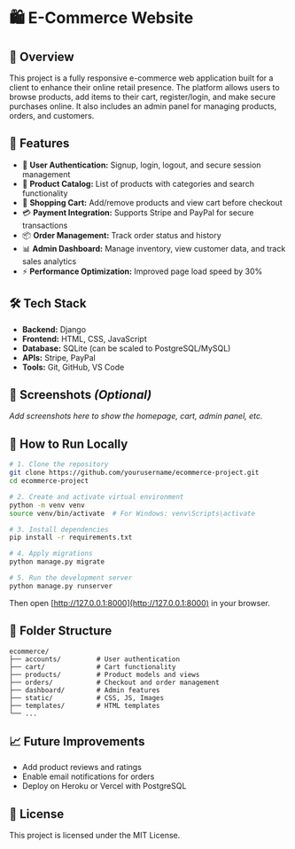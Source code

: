 # 🛍️ E-Commerce Website

## 📌 Overview
This project is a fully responsive e-commerce web application built for a client to enhance their online retail presence. The platform allows users to browse products, add items to their cart, register/login, and make secure purchases online. It also includes an admin panel for managing products, orders, and customers.

## 🎯 Features
- 🔐 **User Authentication:** Signup, login, logout, and secure session management  
- 🛒 **Product Catalog:** List of products with categories and search functionality  
- 🧺 **Shopping Cart:** Add/remove products and view cart before checkout  
- 💳 **Payment Integration:** Supports Stripe and PayPal for secure transactions  
- 📦 **Order Management:** Track order status and history  
- 📊 **Admin Dashboard:** Manage inventory, view customer data, and track sales analytics  
- ⚡ **Performance Optimization:** Improved page load speed by 30%

## 🛠️ Tech Stack
- **Backend:** Django  
- **Frontend:** HTML, CSS, JavaScript  
- **Database:** SQLite (can be scaled to PostgreSQL/MySQL)  
- **APIs:** Stripe, PayPal  
- **Tools:** Git, GitHub, VS Code

## 📸 Screenshots *(Optional)*
_Add screenshots here to show the homepage, cart, admin panel, etc._

## 🚀 How to Run Locally
```bash
# 1. Clone the repository
git clone https://github.com/yourusername/ecommerce-project.git
cd ecommerce-project

# 2. Create and activate virtual environment
python -m venv venv
source venv/bin/activate  # For Windows: venv\Scripts\activate

# 3. Install dependencies
pip install -r requirements.txt

# 4. Apply migrations
python manage.py migrate

# 5. Run the development server
python manage.py runserver
```
Then open [http://127.0.0.1:8000](http://127.0.0.1:8000) in your browser.

## 📂 Folder Structure
```
ecommerce/
├── accounts/         # User authentication
├── cart/             # Cart functionality
├── products/         # Product models and views
├── orders/           # Checkout and order management
├── dashboard/        # Admin features
├── static/           # CSS, JS, Images
├── templates/        # HTML templates
└── ...
```

## 📈 Future Improvements
- Add product reviews and ratings  
- Enable email notifications for orders  
- Deploy on Heroku or Vercel with PostgreSQL

## 📄 License
This project is licensed under the MIT License.
